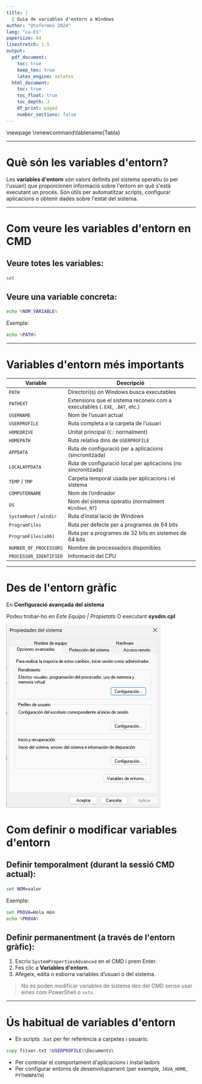 ```yaml
---
title: |
  | Guia de variables d'entorn a Windows
author: "@tofermos 2024"
lang: "ca-ES"
papersize: A4
linestretch: 1.5
output:
  pdf_document:
    toc: true
    keep_tex: true
    latex_engine: xelatex
  html_document:
    toc: true
    toc_float: true
    toc_depth: 3
    df_print: paged
    number_sections: false
---
```


  \newpage
  \renewcommand\tablename{Tabla}

---


# Què són les variables d'entorn?

Les **variables d'entorn** són valors definits pel sistema operatiu (o per l'usuari) que proporcionen informació sobre l'entorn en què s'està executant un procés. Són útils per automatitzar scripts, configurar aplicacions o obtenir dades sobre l'estat del sistema.

---

# Com veure les variables d'entorn en CMD

## Veure totes les variables:

```cmd
set
```

## Veure una variable concreta:

```cmd
echo %NOM_VARIABLE%
```

Exemple:

```cmd
echo %PATH%
```

---

# Variables d'entorn més importants

| Variable                | Descripció                                                                  |
| ----------------------- | --------------------------------------------------------------------------- |
| `PATH`                  | Directori(s) on Windows busca executables                                   |
| `PATHEXT`               | Extensions que el sistema reconeix com a executables (`.EXE`, `.BAT`, etc.) |
| `USERNAME`              | Nom de l’usuari actual                                                      |
| `USERPROFILE`           | Ruta completa a la carpeta de l’usuari                                      |
| `HOMEDRIVE`             | Unitat principal (`C:` normalment)                                          |
| `HOMEPATH`              | Ruta relativa dins de `USERPROFILE`                                         |
| `APPDATA`               | Ruta de configuració per a aplicacions (sincronitzada)                      |
| `LOCALAPPDATA`          | Ruta de configuració local per aplicacions (no sincronitzada)               |
| `TEMP` / `TMP`          | Carpeta temporal usada per aplicacions i el sistema                         |
| `COMPUTERNAME`          | Nom de l’ordinador                                                          |
| `OS`                    | Nom del sistema operatiu (normalment `Windows_NT`)                          |
| `SystemRoot` / `windir` | Ruta d’instal·lació de Windows                                              |
| `ProgramFiles`          | Ruta per defecte per a programes de 64 bits                                 |
| `ProgramFiles(x86)`     | Ruta per a programes de 32 bits en sistemes de 64 bits                      |
| `NUMBER_OF_PROCESSORS`  | Nombre de processadors disponibles                                          |
| `PROCESSOR_IDENTIFIER`  | Informació del CPU                                                          |

---

# Des de l'entorn gràfic

En **Configuració avançada del sistema**

Podeu trobar-ho en *Este Equipo | Propietats*
O executant **sysdm.cpl**

![sysdm.cpl](sysdmcpl.png)
# Com definir o modificar variables d'entorn

## Definir temporalment (durant la sessió CMD actual):

```cmd
set NOM=valor
```

Exemple:

```cmd
set PROVA=Hola món
echo %PROVA%
```

## Definir permanentment (a través de l'entorn gràfic):

1. Escriu `SystemPropertiesAdvanced` en el CMD i prem Enter.
2. Fes clic a **Variables d'entorn**.
3. Afegeix, edita o esborra variables d’usuari o del sistema.

> No es poden modificar variables de sistema des del CMD sense usar eines com PowerShell o `setx`.

---

# Ús habitual de variables d'entorn

* En scripts `.bat` per fer referència a carpetes i usuaris:

```cmd
copy fitxer.txt %USERPROFILE%\Documents\
```

* Per controlar el comportament d'aplicacions i instal·ladors
* Per configurar entorns de desenvolupament (per exemple, `JAVA_HOME`, `PYTHONPATH`)

